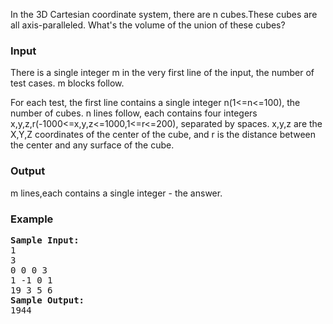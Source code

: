 <p>In the 3D Cartesian coordinate system, there are n cubes.These cubes are all axis-paralleled. What's the volume of the union of these cubes?</p>
<h3>Input</h3>
<p>There is a single integer m in the very first line of the input, the number of test cases. m blocks follow.</p>
<p>For each test, the first line contains a single integer n(1&lt;=n&lt;=100), the number of cubes. n lines follow, each contains four integers x,y,z,r(-1000&lt;=x,y,z&lt;=1000,1&lt;=r&lt;=200), separated by spaces.
x,y,z are the X,Y,Z coordinates of the center of the  cube, and r is the distance between the center and any surface of the cube.</p>
<h3>Output</h3>
<p>m lines,each contains a single integer - the answer.</p>
<h3>Example</h3>
<pre><b><tt>Sample Input:</tt></b>
1
3
0 0 0 3
1 -1 0 1
19 3 5 6
<b><tt>Sample Output:</tt></b>
1944
</pre>